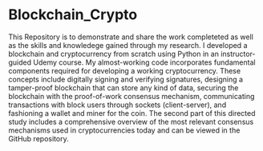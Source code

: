 # Blockchain_Crypto
This Repository is to demonstrate and share the work completeted as well as the skills and knowledege gained through my research. I developed a blockchain and cryptocurrency from scratch using Python in an instructor-guided Udemy course. My almost-working code incorporates fundamental components required for developing a  working cryptocurrency. These concepts include digitally signing and verifying signatures, designing a tamper-proof blockchain that can store any kind of data, securing the blockchain with the proof-of-work consensus mechanism, communicating transactions with block users through sockets (client-server), and fashioning a wallet and miner for the coin. The second part of this directed study includes a comprehensive overview of the most relevant consensus mechanisms used in cryptocurrencies today and can be viewed in the GitHub repository.
